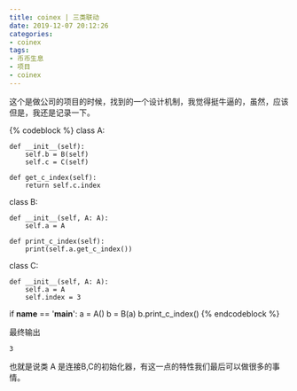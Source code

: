 ```yaml
---
title: coinex | 三类联动
date: 2019-12-07 20:12:26
categories:
- coinex
tags:
- 币币生息
- 项目
- coinex
---
```

这个是做公司的项目的时候，找到的一个设计机制，我觉得挺牛逼的，虽然，应该但是，我还是记录一下。

<!-- more -->

{% codeblock %}
class A:

    def __init__(self):
        self.b = B(self)
        self.c = C(self)

    def get_c_index(self):
        return self.c.index


class B:

    def __init__(self, A: A):
        self.a = A

    def print_c_index(self):
        print(self.a.get_c_index())


class C:

    def __init__(self, A: A):
        self.a = A
        self.index = 3


if __name__ == '__main__':
    a = A()
    b = B(a)
    b.print_c_index()
{% endcodeblock %}

最终输出

	3

也就是说类 A 是连接B,C的初始化器，有这一点的特性我们最后可以做很多的事情。

